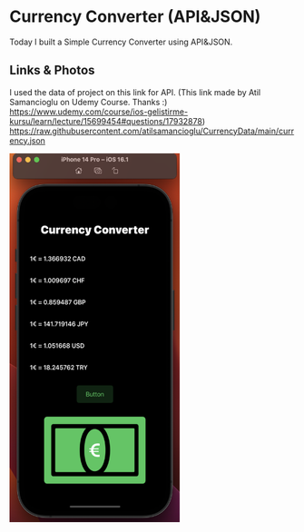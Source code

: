 # Currency Converter (API&JSON)
Today I built a Simple Currency Converter using API&JSON.

## Links & Photos

I used the data of project on this link for API. (This link made by Atil Samancioglu on Udemy Course. Thanks :) 
https://www.udemy.com/course/ios-gelistirme-kursu/learn/lecture/15699454#questions/17932878)
https://raw.githubusercontent.com/atilsamancioglu/CurrencyData/main/currency.json

<p><img align="left" src="https://github.com/cnmalper/CurrencyConverter/blob/main/CurrencyConverter.png" width="300" height="650"/></p>
